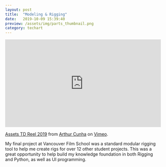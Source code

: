 ```yaml
---
layout: post
title:  "Modeling & Rigging"
date:   2019-10-09 15:39:40
preview: /assets/img/parts_thumbnail.png
category: techart
---
```


<div style="padding:56.25% 0 0 0;position:relative;"><iframe src="https://player.vimeo.com/video/329968511?h=b49fc7bd36&title=0" style="position:absolute;top:0;left:0;width:100%;height:100%;" frameborder="0" allow="autoplay; fullscreen; picture-in-picture" allowfullscreen></iframe></div><script src="https://player.vimeo.com/api/player.js"></script>
<p><a href="https://vimeo.com/329968511">Assets TD Reel 2019</a> from <a href="https://vimeo.com/artcunha">Arthur Cunha</a> on <a href="https://vimeo.com">Vimeo</a>.</p>

My final project at Vancouver Film School was a standard modular rigging tool to help me create rigs for over 12 other student projects. This was a great opportunity to help build my knowledge foundation in both Rigging and Python, as well as UI programming.
